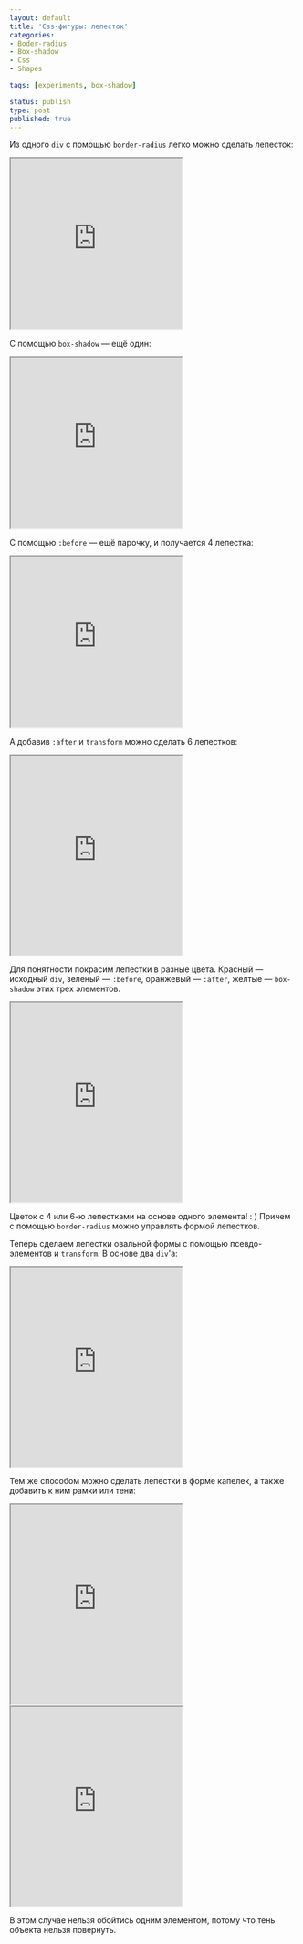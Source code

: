 ```yaml
---
layout: default
title: 'Css-фигуры: лепесток'
categories:
- Boder-radius
- Box-shadow
- Css
- Shapes

tags: [experiments, box-shadow]

status: publish
type: post
published: true
---
```

Из одного <code>div</code> с помощью <code>border-radius</code> легко можно сделать лепесток:<!--more-->

<iframe class="jsbin" style="height: 300px" src="http://jsbin.com/iheGIL/1/embed?output,css"></iframe>

С помощью <code>box-shadow</code> — ещё один:

<iframe class="jsbin" style="height: 300px" src="http://jsbin.com/iheGIL/2/embed?output,css"></iframe>

С помощью <code>:before</code> — ещё парочку, и получается 4 лепестка:

<iframe class="jsbin" style="height: 300px" src="http://jsbin.com/iheGIL/3/embed?output,css"></iframe>

А добавив <code>:after</code> и <code>transform</code> можно сделать 6 лепестков:

<iframe class="jsbin" style="height: 350px" src="http://jsbin.com/iheGIL/7/embed?output,css"></iframe>

Для понятности покрасим лепестки в разные цвета. Красный — исходный <code>div</code>, зеленый — <code>:before</code>, оранжевый — <code>:after</code>,  желтые — <code>box-shadow</code> этих трех элементов.

<iframe class="jsbin" style="height: 350px" src="http://jsbin.com/iheGIL/8/embed?output,css"></iframe>

Цветок с 4 или 6-ю лепестками на основе одного элемента! : )
Причем с помощью <code>border-radius</code> можно управлять формой лепестков.

Теперь сделаем лепестки овальной формы с помощью псевдо-элементов и <code>transform</code>. В основе два <code>div</code>'а:

<iframe class="jsbin" style="height: 350px" src="http://jsbin.com/iheGIL/11/embed?output,css"></iframe>

Тем же способом можно сделать лепестки в форме капелек, а также добавить к ним рамки или тени:

<iframe class="jsbin" style="height: 350px" src="http://jsbin.com/iheGIL/10/embed?output,css"></iframe>

<iframe class="jsbin" style="height: 350px" src="http://jsbin.com/fiwidas/2/embed?output,css"></iframe>

В этом случае нельзя обойтись одним элементом, потому что тень объекта нельзя повернуть.
